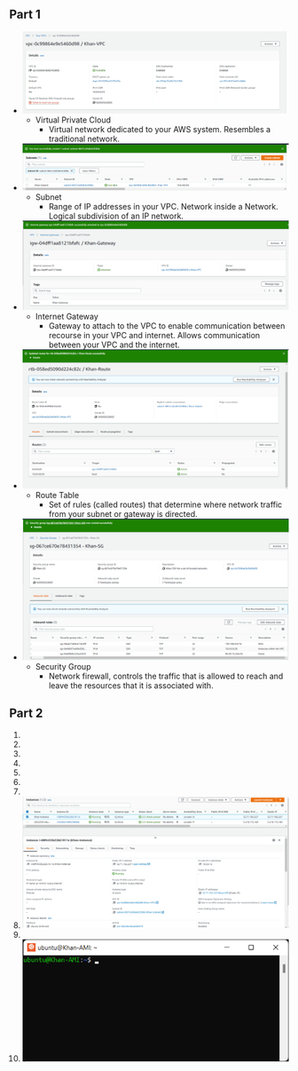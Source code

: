 ## Part 1
- ![VPC](images/VPC.png)
  - Virtual Private Cloud
    - Virtual network dedicated to your AWS system. Resembles a traditional network.
- ![Subnet](images/Subnet.png)
  - Subnet
    - Range of IP addresses in your VPC. Network inside a Network.  Logical subdivision of an IP network.
- ![InternetGateway](images/InternetGateway.png)
  - Internet Gateway
    - Gateway to attach to the VPC to enable communication between recourse in your VPC and internet. Allows communication between your VPC and the internet.
- ![RouteTable](images/RouteTable.png)
  - Route Table
    - Set of rules (called routes) that determine where network traffic from your subnet or gateway is directed.
- ![SecurityGroup](images/SecurityGroup.png)
  - Security Group
    - Network firewall, controls the traffic that is allowed to reach and leave the resources that it is associated with.
	
## Part 2
1. 
2. 
3. 
4. 
5. 
6.
7.
8. ![InstanceDetails](images/InstanceDetails.png)
9.
10. ![Hostname](images/Hostname.png)
